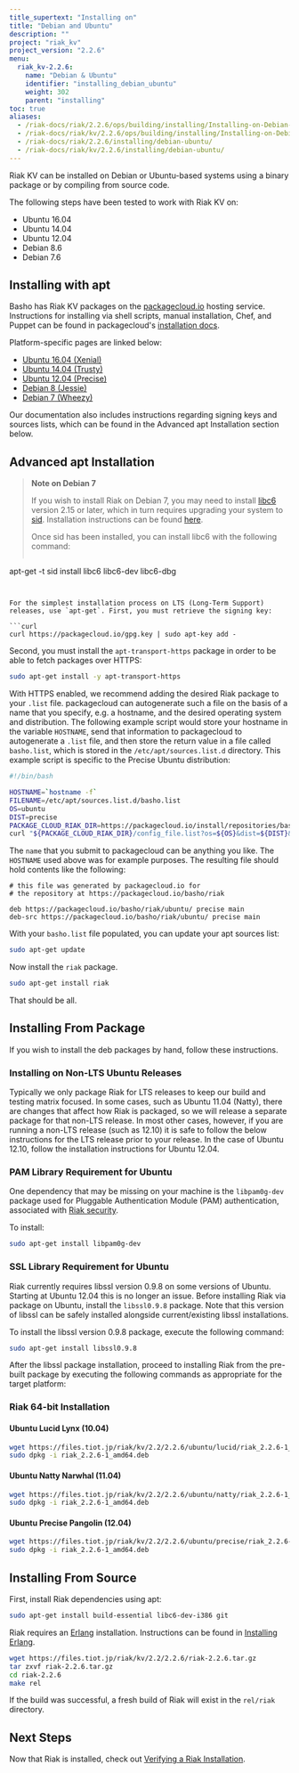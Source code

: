 ```yaml
---
title_supertext: "Installing on"
title: "Debian and Ubuntu"
description: ""
project: "riak_kv"
project_version: "2.2.6"
menu:
  riak_kv-2.2.6:
    name: "Debian & Ubuntu"
    identifier: "installing_debian_ubuntu"
    weight: 302
    parent: "installing"
toc: true
aliases:
  - /riak-docs/riak/2.2.6/ops/building/installing/Installing-on-Debian-and-Ubuntu
  - /riak-docs/riak/kv/2.2.6/ops/building/installing/Installing-on-Debian-and-Ubuntu
  - /riak-docs/riak/2.2.6/installing/debian-ubuntu/
  - /riak-docs/riak/kv/2.2.6/installing/debian-ubuntu/
---
```


[install source index]: {{<baseurl>}}riak/kv/2.2.6/setup/installing/source/
[security index]: {{<baseurl>}}riak/kv/2.2.6/using/security/
[install source erlang]: {{<baseurl>}}riak/kv/2.2.6/setup/installing/source/erlang
[install verify]: {{<baseurl>}}riak/kv/2.2.6/setup/installing/verify

Riak KV can be installed on Debian or Ubuntu-based systems using a binary
package or by compiling from source code.

The following steps have been tested to work with Riak KV on:

- Ubuntu 16.04
- Ubuntu 14.04
- Ubuntu 12.04
- Debian 8.6
- Debian 7.6

## Installing with apt

Basho has Riak KV packages on the [packagecloud.io](https://packagecloud.io/basho/riak?filter=debs) hosting service. Instructions for installing via shell scripts, manual installation, Chef, and Puppet can be found in packagecloud's [installation docs](https://packagecloud.io/basho/riak/install).

Platform-specific pages are linked below:

* [Ubuntu 16.04 (Xenial)](https://packagecloud.io/basho/riak/packages/ubuntu/xenial/riak_2.2.6-1_amd64.deb)
* [Ubuntu 14.04 (Trusty)](https://packagecloud.io/basho/riak/packages/ubuntu/trusty/riak_2.2.6-1_amd64.deb)
* [Ubuntu 12.04 (Precise)](https://packagecloud.io/basho/riak/packages/ubuntu/precise/riak_2.2.6-1_amd64.deb)
* [Debian 8 (Jessie)](https://packagecloud.io/basho/riak/packages/debian/jessie/riak_2.2.6-1_amd64.deb)
* [Debian 7 (Wheezy)](https://packagecloud.io/basho/riak/packages/debian/wheezy/riak_2.2.6-1_amd64.deb)

Our documentation also includes instructions regarding signing keys and
sources lists, which can be found in the Advanced apt Installation section below.

## Advanced apt Installation

> **Note on Debian 7**
>
> If you wish to install Riak on Debian 7, you may need to install
[libc6](https://packages.debian.org/search?keywords=libc6) version 2.15 or
later, which in turn requires upgrading your system to
[sid](https://www.debian.org/releases/sid/). Installation instructions
can be found
[here](https://wiki.debian.org/DebianUnstable#How_do_I_install_Sid.3F).
>
> Once sid has been installed, you can install libc6 with the following
command:
>
>```bash
apt-get -t sid install libc6 libc6-dev libc6-dbg
```


For the simplest installation process on LTS (Long-Term Support)
releases, use `apt-get`. First, you must retrieve the signing key:

```curl
curl https://packagecloud.io/gpg.key | sudo apt-key add -
```

Second, you must install the `apt-transport-https` package in order to
be able to fetch packages over HTTPS:

```bash
sudo apt-get install -y apt-transport-https
```

With HTTPS enabled, we recommend adding the desired Riak package to your
`.list` file. packagecloud can autogenerate such a file on the basis of
a name that you specify, e.g. a hostname, and the desired operating
system and distribution. The following example script would store your
hostname in the variable `HOSTNAME`, send that information to
packagecloud to autogenerate a `.list` file, and then store the return
value in a file called `basho.list`, which is stored in the
`/etc/apt/sources.list.d` directory. This example script is specific to
the Precise Ubuntu distribution:

```bash
#!/bin/bash

HOSTNAME=`hostname -f`
FILENAME=/etc/apt/sources.list.d/basho.list
OS=ubuntu
DIST=precise
PACKAGE_CLOUD_RIAK_DIR=https://packagecloud.io/install/repositories/basho/riak
curl "${PACKAGE_CLOUD_RIAK_DIR}/config_file.list?os=${OS}&dist=${DIST}&name=${HOSTNAME}" > $FILENAME
```

The `name` that you submit to packagecloud can be anything you like. The
`HOSTNAME` used above was for example purposes. The resulting file
should hold contents like the following:

```
# this file was generated by packagecloud.io for
# the repository at https://packagecloud.io/basho/riak

deb https://packagecloud.io/basho/riak/ubuntu/ precise main
deb-src https://packagecloud.io/basho/riak/ubuntu/ precise main
```

With your `basho.list` file populated, you can update your apt sources
list:

```bash
sudo apt-get update
```

Now install the `riak` package.

```bash
sudo apt-get install riak
```

That should be all.

## Installing From Package

If you wish to install the deb packages by hand, follow these
instructions.

### Installing on Non-LTS Ubuntu Releases

Typically we only package Riak for LTS releases to keep our build and
testing matrix focused.  In some cases, such as Ubuntu 11.04 (Natty),
there are changes that affect how Riak is packaged, so we will release a
separate package for that non-LTS release. In most other cases, however,
if you are running a non-LTS release (such as 12.10) it is safe to
follow the below instructions for the LTS release prior to your release.
In the case of Ubuntu 12.10, follow the installation instructions for
Ubuntu 12.04.

### PAM Library Requirement for Ubuntu

One dependency that may be missing on your machine is the `libpam0g-dev`
package used for Pluggable Authentication Module (PAM) authentication,
associated with [Riak security][security index].

To install:

```bash
sudo apt-get install libpam0g-dev
```

### SSL Library Requirement for Ubuntu

Riak currently requires libssl version 0.9.8 on some versions of Ubuntu.
Starting at Ubuntu 12.04 this is no longer an issue. Before installing
Riak via package on Ubuntu, install the `libssl0.9.8` package. Note that
this version of libssl can be safely installed alongside
current/existing libssl installations.

To install the libssl version 0.9.8 package, execute the following
command:

```bash
sudo apt-get install libssl0.9.8
```

After the libssl package installation, proceed to installing Riak from
the pre-built package by executing the following commands as appropriate
for the target platform:

### Riak 64-bit Installation

#### Ubuntu Lucid Lynx (10.04)

```bash
wget https://files.tiot.jp/riak/kv/2.2/2.2.6/ubuntu/lucid/riak_2.2.6-1_amd64.deb
sudo dpkg -i riak_2.2.6-1_amd64.deb
```

#### Ubuntu Natty Narwhal (11.04)

```bash
wget https://files.tiot.jp/riak/kv/2.2/2.2.6/ubuntu/natty/riak_2.2.6-1_amd64.deb
sudo dpkg -i riak_2.2.6-1_amd64.deb
```

#### Ubuntu Precise Pangolin (12.04)

```bash
wget https://files.tiot.jp/riak/kv/2.2/2.2.6/ubuntu/precise/riak_2.2.6-1_amd64.deb
sudo dpkg -i riak_2.2.6-1_amd64.deb
```

## Installing From Source

First, install Riak dependencies using apt:

```bash
sudo apt-get install build-essential libc6-dev-i386 git
```

Riak requires an [Erlang](http://www.erlang.org/) installation.
Instructions can be found in [Installing Erlang][install source erlang].

```bash
wget https://files.tiot.jp/riak/kv/2.2/2.2.6/riak-2.2.6.tar.gz
tar zxvf riak-2.2.6.tar.gz
cd riak-2.2.6
make rel
```

If the build was successful, a fresh build of Riak will exist in the
`rel/riak` directory.

## Next Steps

Now that Riak is installed, check out [Verifying a Riak Installation][install verify].

